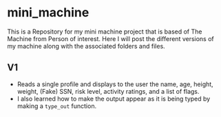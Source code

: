 # mini_machine
This is a Repository for my mini machine project that is based of The Machine from Person of interest.
Here I will post the different versions of my machine along with the associated folders and files. 

## V1
- Reads a single profile and displays to the user the name, age, height, weight, (Fake) SSN, risk level, activity ratings, and a list of flags.
- I also learned how to make the output appear as it is being typed by making a `type_out` function.
